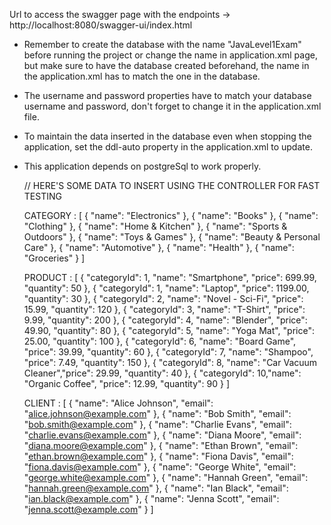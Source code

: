 Url to access the swagger page with the endpoints -> http://localhost:8080/swagger-ui/index.html

* Remember to create the database with the name "JavaLevel1Exam" before running the project or change the name in application.xml page, but make sure to have the database created beforehand, the name in the application.xml has to match the one in the database.
* The username and password properties have to match your database username and password, don't forget to change it in the application.xml file.
* To maintain the data inserted in the database even when stopping the application, set the ddl-auto property in the application.xml to update.
* This application depends on postgreSql to work properly.

  // HERE'S SOME DATA TO INSERT USING THE CONTROLLER FOR FAST TESTING

  CATEGORY : [ 
    { "name": "Electronics" },
    { "name": "Books" },
    { "name": "Clothing" },
    { "name": "Home & Kitchen" },
    { "name": "Sports & Outdoors" },
    { "name": "Toys & Games" },
    { "name": "Beauty & Personal Care" },
    { "name": "Automotive" },
    { "name": "Health" },
    { "name": "Groceries" }
  ]

  
  PRODUCT : [
  { "categoryId": 1, "name": "Smartphone",        "price": 699.99, "quantity": 50 },
  { "categoryId": 1, "name": "Laptop",            "price": 1199.00, "quantity": 30 },
  { "categoryId": 2, "name": "Novel - Sci-Fi",    "price": 15.99,  "quantity": 120 },
  { "categoryId": 3, "name": "T-Shirt",           "price": 9.99,   "quantity": 200 },
  { "categoryId": 4, "name": "Blender",           "price": 49.90,  "quantity": 80 },
  { "categoryId": 5, "name": "Yoga Mat",          "price": 25.00,  "quantity": 100 },
  { "categoryId": 6, "name": "Board Game",        "price": 39.99,  "quantity": 60 },
  { "categoryId": 7, "name": "Shampoo",           "price": 7.49,   "quantity": 150 },
  { "categoryId": 8, "name": "Car Vacuum Cleaner","price": 29.99,  "quantity": 40 },
  { "categoryId": 10,"name": "Organic Coffee",    "price": 12.99,  "quantity": 90 }
]
  
  CLIENT : [
  { "name": "Alice Johnson", "email": "alice.johnson@example.com" },
  { "name": "Bob Smith", "email": "bob.smith@example.com" },
  { "name": "Charlie Evans", "email": "charlie.evans@example.com" },
  { "name": "Diana Moore", "email": "diana.moore@example.com" },
  { "name": "Ethan Brown", "email": "ethan.brown@example.com" },
  { "name": "Fiona Davis", "email": "fiona.davis@example.com" },
  { "name": "George White", "email": "george.white@example.com" },
  { "name": "Hannah Green", "email": "hannah.green@example.com" },
  { "name": "Ian Black", "email": "ian.black@example.com" },
  { "name": "Jenna Scott", "email": "jenna.scott@example.com" }
]
